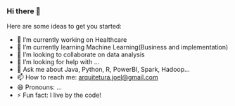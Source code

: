 ### Hi there 👋

<!--
**gortaina/gortaina** is a ✨ _special_ ✨ repository because its `README.md` (this file) appears on your GitHub profile.
-->

Here are some ideas to get you started:

- 🔭 I’m currently working on Healthcare
- 🌱 I’m currently learning Machine Learning(Business and implementation)
- 👯 I’m looking to collaborate on data analysis
- 🤔 I’m looking for help with ...
- 💬 Ask me about Java, Python, R, PowerBI, Spark, Hadoop...
- 📫 How to reach me: arquitetura.joel@gmail.com
- 😄 Pronouns: ...
- ⚡ Fun fact: I live by the code!

